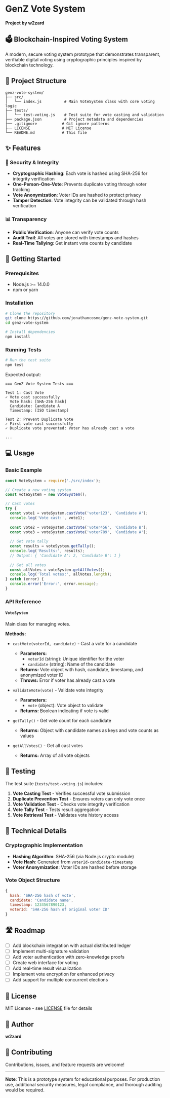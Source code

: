 # GenZ Vote System
**Project by w2zard**

## 🗳️ Blockchain-Inspired Voting System

A modern, secure voting system prototype that demonstrates transparent, verifiable digital voting using cryptographic principles inspired by blockchain technology.

## 📁 Project Structure

```
genz-vote-system/
├── src/
│   └── index.js          # Main VoteSystem class with core voting logic
├── tests/
│   └── test-voting.js    # Test suite for vote casting and validation
├── package.json          # Project metadata and dependencies
├── .gitignore           # Git ignore patterns
├── LICENSE              # MIT License
└── README.md            # This file
```

## ✨ Features

### 🔐 Security & Integrity
- **Cryptographic Hashing**: Each vote is hashed using SHA-256 for integrity verification
- **One-Person-One-Vote**: Prevents duplicate voting through voter tracking
- **Vote Anonymization**: Voter IDs are hashed to protect privacy
- **Tamper Detection**: Vote integrity can be validated through hash verification

### 📊 Transparency
- **Public Verification**: Anyone can verify vote counts
- **Audit Trail**: All votes are stored with timestamps and hashes
- **Real-Time Tallying**: Get instant vote counts by candidate

## 🚀 Getting Started

### Prerequisites
- Node.js >= 14.0.0
- npm or yarn

### Installation

```bash
# Clone the repository
git clone https://github.com/jonathancosmo/genz-vote-system.git
cd genz-vote-system

# Install dependencies
npm install
```

### Running Tests

```bash
# Run the test suite
npm test
```

Expected output:
```
=== GenZ Vote System Tests ===

Test 1: Cast Vote
✓ Vote cast successfully
  Vote hash: [SHA-256 hash]
  Candidate: Candidate A
  Timestamp: [ISO timestamp]

Test 2: Prevent Duplicate Vote
✓ First vote cast successfully
✓ Duplicate vote prevented: Voter has already cast a vote

...
```

## 💻 Usage

### Basic Example

```javascript
const VoteSystem = require('./src/index');

// Create a new voting system
const voteSystem = new VoteSystem();

// Cast votes
try {
  const vote1 = voteSystem.castVote('voter123', 'Candidate A');
  console.log('Vote cast:', vote1);
  
  const vote2 = voteSystem.castVote('voter456', 'Candidate B');
  const vote3 = voteSystem.castVote('voter789', 'Candidate A');
  
  // Get vote tally
  const results = voteSystem.getTally();
  console.log('Results:', results);
  // Output: { 'Candidate A': 2, 'Candidate B': 1 }
  
  // Get all votes
  const allVotes = voteSystem.getAllVotes();
  console.log('Total votes:', allVotes.length);
} catch (error) {
  console.error('Error:', error.message);
}
```

### API Reference

#### `VoteSystem`

Main class for managing votes.

**Methods:**

- `castVote(voterId, candidate)` - Cast a vote for a candidate
  - **Parameters:**
    - `voterId` (string): Unique identifier for the voter
    - `candidate` (string): Name of the candidate
  - **Returns:** Vote object with hash, candidate, timestamp, and anonymized voter ID
  - **Throws:** Error if voter has already cast a vote

- `validateVote(vote)` - Validate vote integrity
  - **Parameters:**
    - `vote` (object): Vote object to validate
  - **Returns:** Boolean indicating if vote is valid

- `getTally()` - Get vote count for each candidate
  - **Returns:** Object with candidate names as keys and vote counts as values

- `getAllVotes()` - Get all cast votes
  - **Returns:** Array of all vote objects

## 🧪 Testing

The test suite (`tests/test-voting.js`) includes:

1. **Vote Casting Test** - Verifies successful vote submission
2. **Duplicate Prevention Test** - Ensures voters can only vote once
3. **Vote Validation Test** - Checks vote integrity verification
4. **Vote Tally Test** - Tests result aggregation
5. **Vote Retrieval Test** - Validates vote history access

## 🔧 Technical Details

### Cryptographic Implementation

- **Hashing Algorithm**: SHA-256 (via Node.js crypto module)
- **Vote Hash**: Generated from `voterId-candidate-timestamp`
- **Voter Anonymization**: Voter IDs are hashed before storage

### Vote Object Structure

```javascript
{
  hash: 'SHA-256 hash of vote',
  candidate: 'Candidate name',
  timestamp: 1234567890123,
  voterId: 'SHA-256 hash of original voter ID'
}
```

## 🛣️ Roadmap

- [ ] Add blockchain integration with actual distributed ledger
- [ ] Implement multi-signature validation
- [ ] Add voter authentication with zero-knowledge proofs
- [ ] Create web interface for voting
- [ ] Add real-time result visualization
- [ ] Implement vote encryption for enhanced privacy
- [ ] Add support for multiple concurrent elections

## 📜 License

MIT License - see [LICENSE](LICENSE) file for details

## 👤 Author

**w2zard**

## 🤝 Contributing

Contributions, issues, and feature requests are welcome!

---

**Note**: This is a prototype system for educational purposes. For production use, additional security measures, legal compliance, and thorough auditing would be required.
